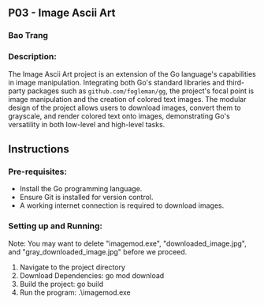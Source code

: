 ## P03 - Image Ascii Art
### Bao Trang
### Description:
The Image Ascii Art project is an extension of the Go language's capabilities in image manipulation. Integrating both Go's standard libraries and third-party packages such as `github.com/fogleman/gg`, the project's focal point is image manipulation and the creation of colored text images. The modular design of the project allows users to download images, convert them to grayscale, and render colored text onto images, demonstrating Go's versatility in both low-level and high-level tasks.

## Instructions
### Pre-requisites:
- Install the Go programming language.
- Ensure Git is installed for version control.
- A working internet connection is required to download images.

### Setting up and Running:
Note: You may want to delete "imagemod.exe", "downloaded_image.jpg", and "gray_downloaded_image.jpg" before we proceed.
1. Navigate to the project directory
2. Download Dependencies: go mod download
3. Build the project: go build
4. Run the program: .\imagemod.exe

